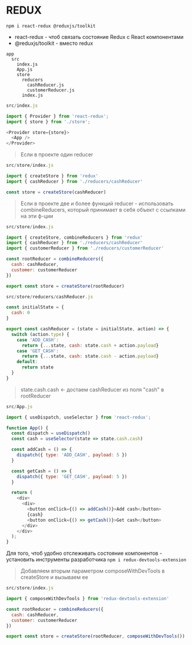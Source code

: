 # REDUX

`npm i react-redux @reduxjs/toolkit`

* react-redux - чтоб связать состояние Redux с React компонентами
* @reduxjs/toolkit - вместо redux

```
app
  src
    index.js
    App.js
    store
      reducers
        cashReducer.js
        customerReducer.js
      index.js
```

```js
src/index.js

import { Provider } from 'react-redux';
import { store } from './store';

<Provider store={store}>
  <App />
</Provider>
```

> Если в проекте один reducer
```js
src/store/index.js 

import { createStore } from 'redux'
import { cashReducer } from './reducers/cashReducer'

const store = createStore(cashReducer)
```

> Если в проекте две и более функций reducer - использовать combineReducers,
> который принимает в себя объект с ссылками на эти ф-ции
```js
src/store/index.js 

import { createStore, combineReducers } from 'redux'
import { cashReducer } from './reducers/cashReducer'
import { customerReducer } from './reducers/customerReducer'

const rootReducer = combineReducers({
  cash: cashReducer,
  customer: customerReducer
})

export const store = createStore(rootReducer)
```

```js
src/store/reducers/cashReducer.js

const initialState = {
  cash: 0
}

export const cashReducer = (state = initialState, action) => {
  switch (action.type) {
    case 'ADD_CASH':
      return {...state, cash: state.cash + action.payload}
    case 'GET_CASH':
      return {...state, cash: state.cash - action.payload}
    default: 
      return state
  }
}
```

> state.cash.cash  <- достаем cashReducer из поля "cash" в rootReducer
```js
src/App.js

import { useDispatch, useSelector } from 'react-redux';

function App() {
  const dispatch = useDispatch()
  const cash = useSelector(state => state.cash.cash)

  const addCash = () => {
    dispatch({ type: 'ADD_CASH', payload: 5 })
  }

  const getCash = () => {
    dispatch({ type: 'GET_CASH', payload: 5 })
  }

  return (
    <div>
      <div>
        <button onClick={() => addCash()}>Add cash</button>
        {cash}
        <button onClick={() => getCash()}>Get cash</button>
      </div>
    </div>
  );
}
```

Для того, чтоб удобно отслеживать состояние компонентов - установить инструменты разработчика
`npm i redux-devtools-extension`

> Добавляем вторым параметром composeWithDevTools в createStore и вызываем ее
```js
src/store/index.js

import { composeWithDevTools } from 'redux-devtools-extension'

const rootReducer = combineReducers({
  cash: cashReducer,
  customer: customerReducer
})

export const store = createStore(rootReducer, composeWithDevTools())
```